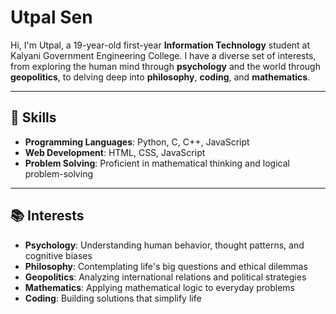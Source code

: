 # Utpal Sen

Hi, I'm Utpal, a 19-year-old first-year **Information Technology** student at Kalyani Government Engineering College. I have a diverse set of interests, from exploring the human mind through **psychology** and the world through **geopolitics**, to delving deep into **philosophy**, **coding**, and **mathematics**.

---

## 🔧 Skills
- **Programming Languages**: Python, C, C++, JavaScript
- **Web Development**: HTML, CSS, JavaScript
- **Problem Solving**: Proficient in mathematical thinking and logical problem-solving

---

## 📚 Interests
- **Psychology**: Understanding human behavior, thought patterns, and cognitive biases
- **Philosophy**: Contemplating life's big questions and ethical dilemmas
- **Geopolitics**: Analyzing international relations and political strategies
- **Mathematics**: Applying mathematical logic to everyday problems
- **Coding**: Building solutions that simplify life


